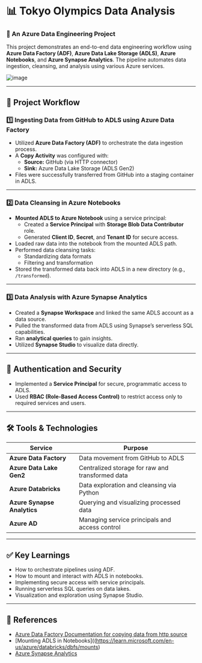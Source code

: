 
# 📊 Tokyo Olympics Data Analysis  
### 🔧 An Azure Data Engineering Project

This project demonstrates an end-to-end data engineering workflow using **Azure Data Factory (ADF)**, **Azure Data Lake Storage (ADLS)**, **Azure Notebooks**, and **Azure Synapse Analytics**. The pipeline automates data ingestion, cleansing, and analysis using various Azure services.

![image](https://github.com/user-attachments/assets/b7928876-f06a-4690-a447-7ed8120a33e6)

---

## 📌 Project Workflow

### 1️⃣ Ingesting Data from GitHub to ADLS using Azure Data Factory

- Utilized **Azure Data Factory (ADF)** to orchestrate the data ingestion process.
- A **Copy Activity** was configured with:
  - **Source:** GitHub (via HTTP connector)
  - **Sink:** Azure Data Lake Storage (ADLS Gen2)
- Files were successfully transferred from GitHub into a staging container in ADLS.

---

### 2️⃣ Data Cleansing in Azure Notebooks

- **Mounted ADLS to Azure Notebook** using a service principal:
  - Created a **Service Principal** with **Storage Blob Data Contributor** role.
  - Generated **Client ID**, **Secret**, and **Tenant ID** for secure access.
- Loaded raw data into the notebook from the mounted ADLS path.
- Performed data cleansing tasks:
  - Standardizing data formats
  - Filtering and transformation
- Stored the transformed data back into ADLS in a new directory (e.g., `/transformed`).

---

### 3️⃣ Data Analysis with Azure Synapse Analytics

- Created a **Synapse Workspace** and linked the same ADLS account as a data source.
- Pulled the transformed data from ADLS using Synapse’s serverless SQL capabilities.
- Ran **analytical queries** to gain insights.
- Utilized **Synapse Studio** to visualize data directly.

---

## 🔐 Authentication and Security

- Implemented a **Service Principal** for secure, programmatic access to ADLS.
- Used **RBAC (Role-Based Access Control)** to restrict access only to required services and users.

---

## 🛠️ Tools & Technologies

| Service                    | Purpose                                        |
|----------------------------|------------------------------------------------|
| **Azure Data Factory**     | Data movement from GitHub to ADLS              |
| **Azure Data Lake Gen2**   | Centralized storage for raw and transformed data |
| **Azure Databricks**        | Data exploration and cleansing via Python      |
| **Azure Synapse Analytics**| Querying and visualizing processed data        |
| **Azure AD**               | Managing service principals and access control |

---

## ✅ Key Learnings

- How to orchestrate pipelines using ADF.
- How to mount and interact with ADLS in notebooks.
- Implementing secure access with service principals.
- Running serverless SQL queries on data lakes.
- Visualization and exploration using Synapse Studio.

---

## 🔗 References

- [Azure Data Factory Documentation for copying data from http source ](https://learn.microsoft.com/en-us/azure/data-factory/connector-http?tabs=data-factory)
- [Mounting ADLS in Notebooks]((https://learn.microsoft.com/en-us/azure/databricks/dbfs/mounts)
- [Azure Synapse Analytics](https://learn.microsoft.com/en-us/azure/synapse-analytics/)
